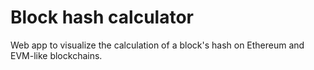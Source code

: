 # Block hash calculator

Web app to visualize the calculation of a block's hash on Ethereum and EVM-like blockchains.
